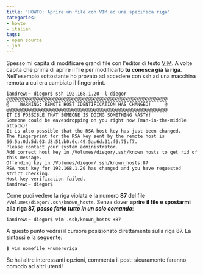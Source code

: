 ```yaml
---
title: 'HOWTO: Aprire un file con VIM ad una specifica riga'
categories:
- howto
- italian
tags:
- open source
- job
---
```

Spesso mi capita di modificare grandi file con l'editor di testo
[VIM](http://www.vim.org/). A volte capita che prima di aprire il file per
modificarlo **tu conosca già la riga**. Nell'esempio sottostante ho provato ad
accedere con ssh ad una macchina remota a cui era cambiato il fingerprint.

```
iandrew:~ diegor$ ssh 192.168.1.20 -l diegor
@@@@@@@@@@@@@@@@@@@@@@@@@@@@@@@@@@@@@@@@@@@@@@@@@@@@@@@@@@@
@    WARNING: REMOTE HOST IDENTIFICATION HAS CHANGED!     @
@@@@@@@@@@@@@@@@@@@@@@@@@@@@@@@@@@@@@@@@@@@@@@@@@@@@@@@@@@@
IT IS POSSIBLE THAT SOMEONE IS DOING SOMETHING NASTY!
Someone could be eavesdropping on you right now (man-in-the-middle attack)!
It is also possible that the RSA host key has just been changed.
The fingerprint for the RSA key sent by the remote host is
66:5a:0d:5d:03:d8:51:b0:6c:49:5a:6d:31:f6:75:f7.
Please contact your system administrator.
Add correct host key in /Volumes/diegor/.ssh/known_hosts to get rid of this message.
Offending key in /Volumes/diegor/.ssh/known_hosts:87
RSA host key for 192.168.1.20 has changed and you have requested strict checking.
Host key verification failed.
iandrew:~ diegor$
```

Come puoi vedere la riga violata e la numero **87** del file
`/Volumes/diegor/.ssh/known_hosts`. Senza dover **aprire il file e spostarmi
alla riga 87, _posso farlo tutto in un solo comando_**:

```
iandrew:~ diegor$ vim .ssh/known_hosts +87
```

A questo punto vedrai il cursore posizionato direttamente sulla riga 87. La
sintassi e la seguente:

```
$ vim nomefile +numeroriga
```

Se hai altre interessanti opzioni, commenta il post: sicuramente faranno
comodo ad altri utenti!
